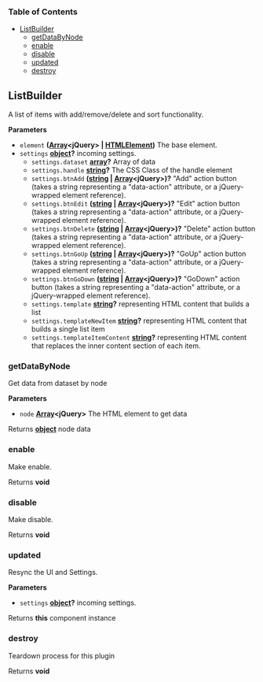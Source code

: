 <!-- Generated by documentation.js. Update this documentation by updating the source code. -->

### Table of Contents

-   [ListBuilder][1]
    -   [getDataByNode][2]
    -   [enable][3]
    -   [disable][4]
    -   [updated][5]
    -   [destroy][6]

## ListBuilder

A list of items with add/remove/delete and sort functionality.

**Parameters**

-   `element` **([Array][7]&lt;jQuery> | [HTMLElement][8])** The base element.
-   `settings` **[object][9]?** incoming settings.
    -   `settings.dataset` **[array][7]?** Array of data
    -   `settings.handle` **[string][10]?** The CSS Class of the handle element
    -   `settings.btnAdd` **([string][10] \| [Array][7]&lt;jQuery>)?** "Add" action button (takes a string representing a
         "data-action" attribute, or a jQuery-wrapped element reference).
    -   `settings.btnEdit` **([string][10] \| [Array][7]&lt;jQuery>)?** "Edit" action button (takes a string representing a
         "data-action" attribute, or a jQuery-wrapped element reference).
    -   `settings.btnDelete` **([string][10] \| [Array][7]&lt;jQuery>)?** "Delete" action button (takes a string representing a
         "data-action" attribute, or a jQuery-wrapped element reference).
    -   `settings.btnGoUp` **([string][10] \| [Array][7]&lt;jQuery>)?** "GoUp" action button (takes a string representing a
         "data-action" attribute, or a jQuery-wrapped element reference).
    -   `settings.btnGoDown` **([string][10] \| [Array][7]&lt;jQuery>)?** "GoDown" action button (takes a string representing a
         "data-action" attribute, or a jQuery-wrapped element reference).
    -   `settings.template` **[string][10]?** representing HTML content that builds a list
    -   `settings.templateNewItem` **[string][10]?** representing HTML content that builds a single list item
    -   `settings.templateItemContent` **[string][10]?** representing HTML content that replaces the inner content
         section of each item.

### getDataByNode

Get data from dataset by node

**Parameters**

-   `node` **[Array][7]&lt;jQuery>** The HTML element to get data

Returns **[object][9]** node data

### enable

Make enable.

Returns **void** 

### disable

Make disable.

Returns **void** 

### updated

Resync the UI and Settings.

**Parameters**

-   `settings` **[object][9]?** incoming settings.

Returns **this** component instance

### destroy

Teardown process for this plugin

Returns **void** 

[1]: #listbuilder

[2]: #getdatabynode

[3]: #enable

[4]: #disable

[5]: #updated

[6]: #destroy

[7]: https://developer.mozilla.org/docs/Web/JavaScript/Reference/Global_Objects/Array

[8]: https://developer.mozilla.org/docs/Web/HTML/Element

[9]: https://developer.mozilla.org/docs/Web/JavaScript/Reference/Global_Objects/Object

[10]: https://developer.mozilla.org/docs/Web/JavaScript/Reference/Global_Objects/String
